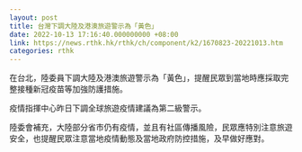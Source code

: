 ```yaml
---
layout: post
title: 台灣下調大陸及港澳旅遊警示為「黃色」
date: 2022-10-13 17:16:40.000000000 +08:00
link: https://news.rthk.hk/rthk/ch/component/k2/1670823-20221013.htm
categories: rthk
---
```


在台北，陸委員下調大陸及港澳旅遊警示為「黃色」，提醒民眾到當地時應採取完整接種新冠疫苗等加強防護措施。

疫情指揮中心昨日下調全球旅遊疫情建議為第二級警示。

陸委會補充，大陸部分省市仍有疫情，並且有社區傳播風險，民眾應特別注意旅遊安全，也提醒民眾注意當地疫情動態及當地政府防控措施，及早做好應對。
